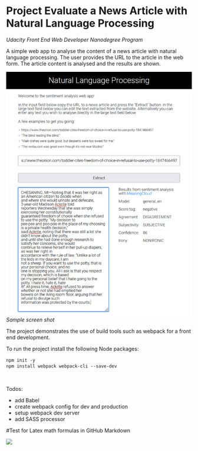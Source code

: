 # Project Evaluate a News Article with Natural Language Processing 
*Udacity Front End Web Developer Nanodegree Program*

A simple web app to analyse the content of a news article with natural language processing. The 
user provides the URL to the article in the web form. The article content is analysed and the 
results are shown.

![Sample screen shot](doc/screenshot.png)
*Sample screen shot*

The project demonstrates the use of build tools such as webpack for a front end development.

To run the project install the following Node packages:


```
npm init -y
npm install webpack webpack-cli --save-dev



```


Todos:

- add Babel
- create webpack config for dev and production
- setup webpack dev server
- add SASS processor

#Test for Latex math formulas in GitHub Markdown

<img src="https://render.githubusercontent.com/render/math?math=e^{i \pi} = -1">

